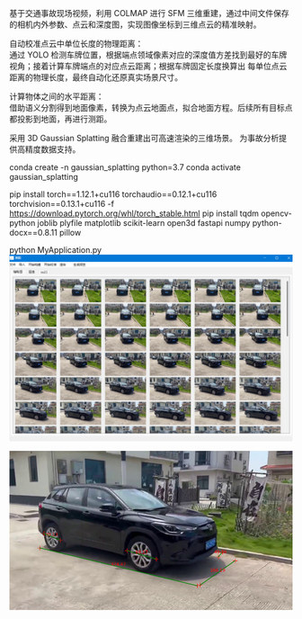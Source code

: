 基于交通事故现场视频，利用 COLMAP 进行 SFM 三维重建，通过中间文件保存的相机内外参数、点云和深度图，实现图像坐标到三维点云的精准映射。

自动校准点云中单位长度的物理距离：  
通过 YOLO 检测车牌位置，根据端点领域像素对应的深度值方差找到最好的车牌视角；接着计算车牌端点的对应点云距离；根据车牌固定长度换算出
每单位点云距离的物理长度，最终自动化还原真实场景尺寸。

计算物体之间的水平距离：  
借助语义分割得到地面像素，转换为点云地面点，拟合地面方程。后续所有目标点都投影到地面，再进行测距。

采用 3D Gaussian Splatting 融合重建出可高速渲染的三维场景。
为事故分析提供高精度数据支持。  

conda create -n gaussian_splatting python=3.7
conda activate gaussian_splatting

pip install torch==1.12.1+cu116 torchaudio==0.12.1+cu116 torchvision==0.13.1+cu116 -f https://download.pytorch.org/whl/torch_stable.html
pip install tqdm opencv-python  joblib plyfile matplotlib  scikit-learn open3d fastapi numpy  python-docx==0.8.11 pillow 

python MyApplication.py
![演示图](_internal/1.png)

![演示图](_internal/2.png)
